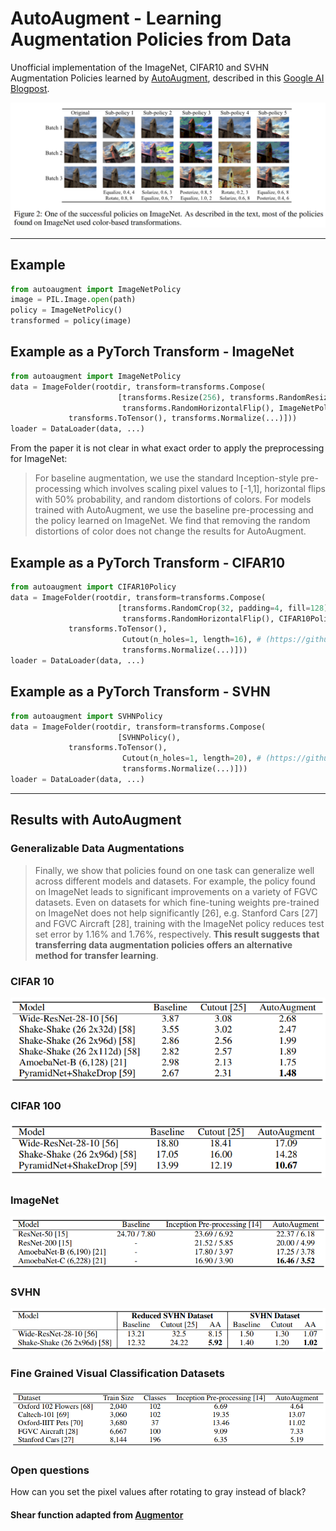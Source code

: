 # AutoAugment - Learning Augmentation Policies from Data
Unofficial implementation of the ImageNet, CIFAR10 and SVHN Augmentation Policies learned by [AutoAugment](https://arxiv.org/abs/1805.09501v1), described in this [Google AI Blogpost](https://ai.googleblog.com/2018/06/improving-deep-learning-performance.html).

![Examples of the best ImageNet Policy](figures/Figure2_Paper.png)


------------------


## Example

```python
from autoaugment import ImageNetPolicy
image = PIL.Image.open(path)
policy = ImageNetPolicy()
transformed = policy(image)
```


## Example as a PyTorch Transform - ImageNet 

```python
from autoaugment import ImageNetPolicy
data = ImageFolder(rootdir, transform=transforms.Compose(
                        [transforms.Resize(256), transforms.RandomResizedCrop(224), 
                         transforms.RandomHorizontalFlip(), ImageNetPolicy(), 
			 transforms.ToTensor(), transforms.Normalize(...)]))
loader = DataLoader(data, ...)
```

From the paper it is not clear in what exact order to apply the preprocessing for ImageNet:

> For baseline augmentation, we use the standard Inception-style pre-processing which involves scaling pixel values to [-1,1],
> horizontal flips with 50% probability, and random distortions of colors. For models trained with AutoAugment, we use the baseline pre-processing
> and the policy learned on ImageNet. We find that removing the random distortions of color does not change the results for AutoAugment.

## Example as a PyTorch Transform - CIFAR10

```python
from autoaugment import CIFAR10Policy
data = ImageFolder(rootdir, transform=transforms.Compose(
                        [transforms.RandomCrop(32, padding=4, fill=128), # gray fill value is important bc of the color operations
                         transforms.RandomHorizontalFlip(), CIFAR10Policy(), 
			 transforms.ToTensor(), 
                         Cutout(n_holes=1, length=16), # (https://github.com/uoguelph-mlrg/Cutout/blob/master/util/cutout.py)
                         transforms.Normalize(...)]))
loader = DataLoader(data, ...)
```

## Example as a PyTorch Transform - SVHN

```python
from autoaugment import SVHNPolicy
data = ImageFolder(rootdir, transform=transforms.Compose(
                        [SVHNPolicy(), 
			 transforms.ToTensor(), 
                         Cutout(n_holes=1, length=20), # (https://github.com/uoguelph-mlrg/Cutout/blob/master/util/cutout.py)
                         transforms.Normalize(...)]))
loader = DataLoader(data, ...)
```

------------------


## Results with AutoAugment

### Generalizable Data Augmentations

> Finally, we show that policies found on one task can generalize well across different models and datasets. 
> For example, the policy found on ImageNet leads to significant improvements on a variety of FGVC datasets. Even on datasets for
> which fine-tuning weights pre-trained on ImageNet does not help significantly [26], e.g. Stanford
> Cars [27] and FGVC Aircraft [28], training with the ImageNet policy reduces test set error by 1.16%
> and 1.76%, respectively. __This result suggests that transferring data augmentation policies offers an
> alternative method for transfer learning__.

### CIFAR 10

![CIFAR10 Results](figures/CIFAR10_results.png)

### CIFAR 100

![CIFAR10 Results](figures/CIFAR100_results.png)

### ImageNet

![ImageNet Results](figures/ImageNet_results.png)

### SVHN

![SVHN Results](figures/SVHN_results.png)

### Fine Grained Visual Classification Datasets

![SVHN Results](figures/FGVC_results.png)

### Open questions
How can you set the pixel values after rotating to gray instead of black?

#### Shear function adapted from [Augmentor](https://github.com/mdbloice/Augmentor/blob/master/Augmentor/Operations.py)

